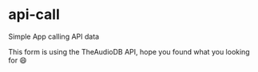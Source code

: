# api-call
Simple App calling API data

This form is using the TheAudioDB API, hope you found what you looking for 😄
